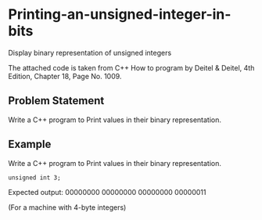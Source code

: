 # Printing-an-unsigned-integer-in-bits
Display binary representation of unsigned integers

The attached code is taken from C++ How to program by Deitel & Deitel, 4th Edition, Chapter 18, Page No. 1009.
## Problem Statement
Write a C++ program to Print values in their binary representation.

## Example
Write a C++ program to Print values in their binary representation.
```
unsigned int 3;
```
Expected output: 00000000 00000000 00000000 00000011

(For a machine with 4-byte integers)
